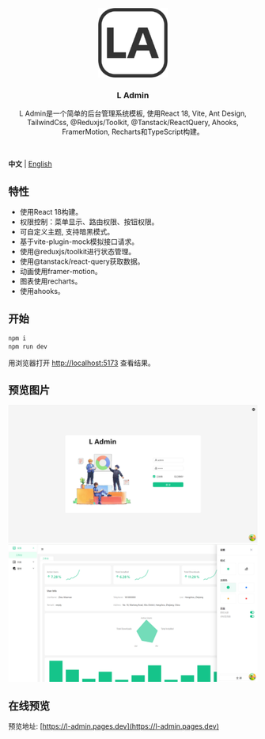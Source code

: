 <div align="center"> 
  <img src="./src/assets/images/logo.png" height="140" />
  <h3>L Admin</h3>
    <p style="font-size: 14px">
      L Admin是一个简单的后台管理系统模板, 使用React 18, Vite, Ant Design, TailwindCss, @Reduxjs/Toolkit, @Tanstack/ReactQuery, Ahooks, FramerMotion, Recharts和TypeScript构建。
    </p>
  <br />
</div>

**中文** | [English](./README.md)

## 特性

- 使用React 18构建。
- 权限控制：菜单显示、路由权限、按钮权限。
- 可自定义主题, 支持暗黑模式。
- 基于vite-plugin-mock模拟接口请求。
- 使用@reduxjs/toolkit进行状态管理。  
- 使用@tanstack/react-query获取数据。
- 动画使用framer-motion。
- 图表使用recharts。
- 使用ahooks。

## 开始

```bash
npm i
npm run dev
```

用浏览器打开 [http://localhost:5173](http://localhost:5173) 查看结果。

## 预览图片

![1](./public/1.png)
![2](./public/2.png)

## 在线预览

预览地址: [https://l-admin.pages.dev](https://l-admin.pages.dev)
